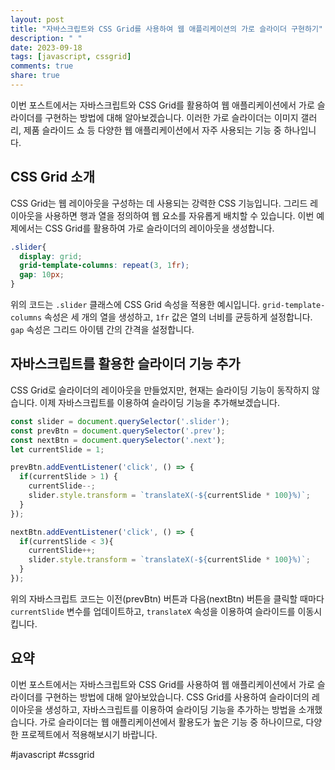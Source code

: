 ```yaml
---
layout: post
title: "자바스크립트와 CSS Grid를 사용하여 웹 애플리케이션의 가로 슬라이더 구현하기"
description: " "
date: 2023-09-18
tags: [javascript, cssgrid]
comments: true
share: true
---
```


이번 포스트에서는 자바스크립트와 CSS Grid를 활용하여 웹 애플리케이션에서 가로 슬라이더를 구현하는 방법에 대해 알아보겠습니다. 이러한 가로 슬라이더는 이미지 갤러리, 제품 슬라이드 쇼 등 다양한 웹 애플리케이션에서 자주 사용되는 기능 중 하나입니다.

## CSS Grid 소개

CSS Grid는 웹 레이아웃을 구성하는 데 사용되는 강력한 CSS 기능입니다. 그리드 레이아웃을 사용하면 행과 열을 정의하여 웹 요소를 자유롭게 배치할 수 있습니다. 이번 예제에서는 CSS Grid를 활용하여 가로 슬라이더의 레이아웃을 생성합니다.

```css
.slider{
  display: grid;
  grid-template-columns: repeat(3, 1fr);
  gap: 10px;
}
```

위의 코드는 `.slider` 클래스에 CSS Grid 속성을 적용한 예시입니다. `grid-template-columns` 속성은 세 개의 열을 생성하고, `1fr` 값은 열의 너비를 균등하게 설정합니다. `gap` 속성은 그리드 아이템 간의 간격을 설정합니다. 

## 자바스크립트를 활용한 슬라이더 기능 추가

CSS Grid로 슬라이더의 레이아웃을 만들었지만, 현재는 슬라이딩 기능이 동작하지 않습니다. 이제 자바스크립트를 이용하여 슬라이딩 기능을 추가해보겠습니다.

```javascript
const slider = document.querySelector('.slider');
const prevBtn = document.querySelector('.prev');
const nextBtn = document.querySelector('.next');
let currentSlide = 1;

prevBtn.addEventListener('click', () => {
  if(currentSlide > 1) {
    currentSlide--;
    slider.style.transform = `translateX(-${currentSlide * 100}%)`;
  }
});

nextBtn.addEventListener('click', () => {
  if(currentSlide < 3){
    currentSlide++;
    slider.style.transform = `translateX(-${currentSlide * 100}%)`;
  }
});
```

위의 자바스크립트 코드는 이전(prevBtn) 버튼과 다음(nextBtn) 버튼을 클릭할 때마다 `currentSlide` 변수를 업데이트하고, `translateX` 속성을 이용하여 슬라이드를 이동시킵니다. 

## 요약

이번 포스트에서는 자바스크립트와 CSS Grid를 사용하여 웹 애플리케이션에서 가로 슬라이더를 구현하는 방법에 대해 알아보았습니다. CSS Grid를 사용하여 슬라이더의 레이아웃을 생성하고, 자바스크립트를 이용하여 슬라이딩 기능을 추가하는 방법을 소개했습니다. 가로 슬라이더는 웹 애플리케이션에서 활용도가 높은 기능 중 하나이므로, 다양한 프로젝트에서 적용해보시기 바랍니다.

#javascript #cssgrid